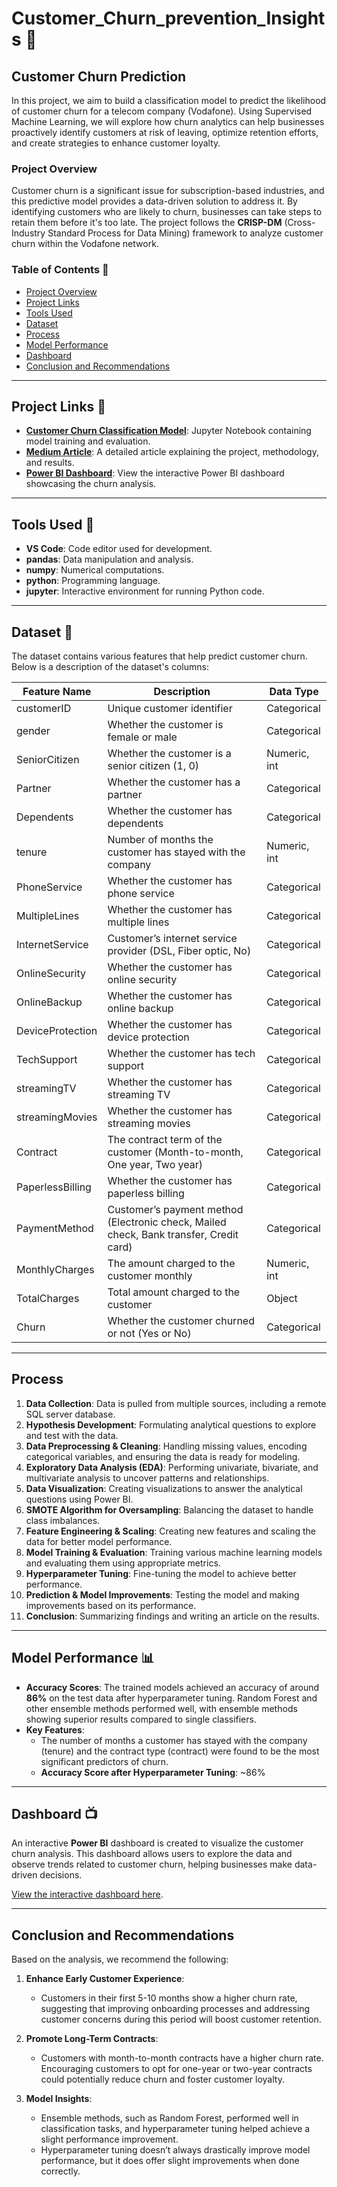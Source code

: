 # Customer_Churn_prevention_Insights 🤖

## Customer Churn Prediction

In this project, we aim to build a classification model to predict the likelihood of customer churn for a telecom company (Vodafone). Using Supervised Machine Learning, we will explore how churn analytics can help businesses proactively identify customers at risk of leaving, optimize retention efforts, and create strategies to enhance customer loyalty.

### Project Overview

Customer churn is a significant issue for subscription-based industries, and this predictive model provides a data-driven solution to address it. By identifying customers who are likely to churn, businesses can take steps to retain them before it's too late. The project follows the **CRISP-DM** (Cross-Industry Standard Process for Data Mining) framework to analyze customer churn within the Vodafone network.

### Table of Contents 🔖
- [Project Overview](#project-overview)
- [Project Links](#project-links)
- [Tools Used](#tools-used)
- [Dataset](#dataset)
- [Process](#process)
- [Model Performance](#model-performance)
- [Dashboard](#dashboard)
- [Conclusion and Recommendations](#conclusion-and-recommendations)

---

## Project Links 🔗
- **[Customer Churn Classification Model](#)**: Jupyter Notebook containing model training and evaluation.
- **[Medium Article](#)**: A detailed article explaining the project, methodology, and results.
- **[Power BI Dashboard](#)**: View the interactive Power BI dashboard showcasing the churn analysis.

---

## Tools Used 🧰
- **VS Code**: Code editor used for development.
- **pandas**: Data manipulation and analysis.
- **numpy**: Numerical computations.
- **python**: Programming language.
- **jupyter**: Interactive environment for running Python code.

---

## Dataset 💾

The dataset contains various features that help predict customer churn. Below is a description of the dataset's columns:

| **Feature Name**        | **Description**                                                              | **Data Type**   |
|-------------------------|------------------------------------------------------------------------------|-----------------|
| customerID              | Unique customer identifier                                                   | Categorical     |
| gender                  | Whether the customer is female or male                                        | Categorical     |
| SeniorCitizen           | Whether the customer is a senior citizen (1, 0)                              | Numeric, int    |
| Partner                 | Whether the customer has a partner                                           | Categorical     |
| Dependents              | Whether the customer has dependents                                          | Categorical     |
| tenure                  | Number of months the customer has stayed with the company                    | Numeric, int    |
| PhoneService            | Whether the customer has phone service                                       | Categorical     |
| MultipleLines           | Whether the customer has multiple lines                                      | Categorical     |
| InternetService         | Customer’s internet service provider (DSL, Fiber optic, No)                  | Categorical     |
| OnlineSecurity          | Whether the customer has online security                                     | Categorical     |
| OnlineBackup            | Whether the customer has online backup                                       | Categorical     |
| DeviceProtection        | Whether the customer has device protection                                   | Categorical     |
| TechSupport             | Whether the customer has tech support                                        | Categorical     |
| streamingTV             | Whether the customer has streaming TV                                        | Categorical     |
| streamingMovies         | Whether the customer has streaming movies                                    | Categorical     |
| Contract                | The contract term of the customer (Month-to-month, One year, Two year)      | Categorical     |
| PaperlessBilling        | Whether the customer has paperless billing                                   | Categorical     |
| PaymentMethod           | Customer’s payment method (Electronic check, Mailed check, Bank transfer, Credit card) | Categorical |
| MonthlyCharges          | The amount charged to the customer monthly                                   | Numeric, int    |
| TotalCharges            | Total amount charged to the customer                                          | Object          |
| Churn                   | Whether the customer churned or not (Yes or No)                              | Categorical     |

---

## Process

1. **Data Collection**: Data is pulled from multiple sources, including a remote SQL server database.
2. **Hypothesis Development**: Formulating analytical questions to explore and test with the data.
3. **Data Preprocessing & Cleaning**: Handling missing values, encoding categorical variables, and ensuring the data is ready for modeling.
4. **Exploratory Data Analysis (EDA)**: Performing univariate, bivariate, and multivariate analysis to uncover patterns and relationships.
5. **Data Visualization**: Creating visualizations to answer the analytical questions using Power BI.
6. **SMOTE Algorithm for Oversampling**: Balancing the dataset to handle class imbalances.
7. **Feature Engineering & Scaling**: Creating new features and scaling the data for better model performance.
8. **Model Training & Evaluation**: Training various machine learning models and evaluating them using appropriate metrics.
9. **Hyperparameter Tuning**: Fine-tuning the model to achieve better performance.
10. **Prediction & Model Improvements**: Testing the model and making improvements based on its performance.
11. **Conclusion**: Summarizing findings and writing an article on the results.

---

## Model Performance 📊

- **Accuracy Scores**: The trained models achieved an accuracy of around **86%** on the test data after hyperparameter tuning. Random Forest and other ensemble methods performed well, with ensemble methods showing superior results compared to single classifiers.
- **Key Features**: 
  - The number of months a customer has stayed with the company (tenure) and the contract type (contract) were found to be the most significant predictors of churn.
  - **Accuracy Score after Hyperparameter Tuning**: ~86%

---

## Dashboard 📺

An interactive **Power BI** dashboard is created to visualize the customer churn analysis. This dashboard allows users to explore the data and observe trends related to customer churn, helping businesses make data-driven decisions.

[View the interactive dashboard here](#).

---

## Conclusion and Recommendations

Based on the analysis, we recommend the following:

1. **Enhance Early Customer Experience**:
   - Customers in their first 5-10 months show a higher churn rate, suggesting that improving onboarding processes and addressing customer concerns during this period will boost customer retention.

2. **Promote Long-Term Contracts**:
   - Customers with month-to-month contracts have a higher churn rate. Encouraging customers to opt for one-year or two-year contracts could potentially reduce churn and foster customer loyalty.

3. **Model Insights**:
   - Ensemble methods, such as Random Forest, performed well in classification tasks, and hyperparameter tuning helped achieve a slight performance improvement.
   - Hyperparameter tuning doesn’t always drastically improve model performance, but it does offer slight improvements when done correctly.


